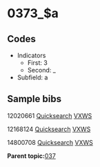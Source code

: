 # 0373\_$a

## Codes

-   Indicators
    -   First: 3
    -   Second: \_
-   Subfield: a

## Sample bibs

12020661 [Quicksearch](https://search.library.yale.edu/catalog/12020661) [VXWS](http://prodorbis.library.yale.edu:7014/vxws/GetHoldingsService?bibId=12020661)

12168124 [Quicksearch](https://search.library.yale.edu/catalog/12168124) [VXWS](http://prodorbis.library.yale.edu:7014/vxws/GetHoldingsService?bibId=12168124)

14800708 [Quicksearch](https://search.library.yale.edu/catalog/14800708) [VXWS](http://prodorbis.library.yale.edu:7014/vxws/GetHoldingsService?bibId=14800708)

**Parent topic:**[037](../../tags/037/037.md)

